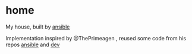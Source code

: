 # home

My house, built by [ansible](https://docs.ansible.com/)

Implementation inspired by @ThePrimeagen , reused some code from his repos [ansible](https://github.com/ThePrimeagen/ansible) and [dev](https://github.com/ThePrimeagen/dev)

